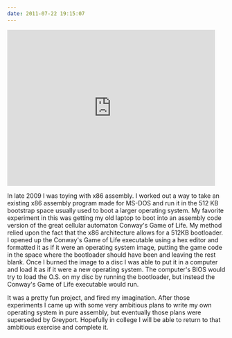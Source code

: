 ```yaml
---
date: 2011-07-22 19:15:07
---
```


<iframe width="480" height="360" src="http://www.youtube.com/embed/eN8e23gVuS0?rel=0" frameborder="0" allowfullscreen></iframe>

In late 2009 I was toying with x86 assembly. I worked out a way to take an existing x86 assembly program made for MS-DOS and run it in the 512 KB bootstrap space usually used to boot a larger operating system. My favorite experiment in this was getting my old laptop to boot into an assembly code version of the great cellular automaton Conway's Game of Life. My method relied upon the fact that the x86 architecture allows for a 512KB bootloader. I opened up the Conway's Game of Life executable using a hex editor and formatted it as if it were an operating system image, putting the game code in the space where the bootloader should have been and leaving the rest blank. Once I burned the image to a disc I was able to put it in a computer and load it as if it were a new operating system. The computer's BIOS would try to load the O.S. on my disc by running the bootloader, but instead the Conway's Game of Life executable would run.

It was a pretty fun project, and fired my imagination. After those experiments I came up with some very ambitious plans to write my own operating system in pure assembly, but eventually those plans were superseded by Greyport. Hopefully in college I will be able to return to that ambitious exercise and complete it.
